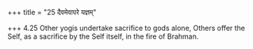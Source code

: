 +++
title = "25 दैवमेवापरे यज्ञम्"

+++
4.25 Other yogis undertake sacrifice to gods alone, Others offer the
Self, as a sacrifice by the Self itself, in the fire of Brahman.
